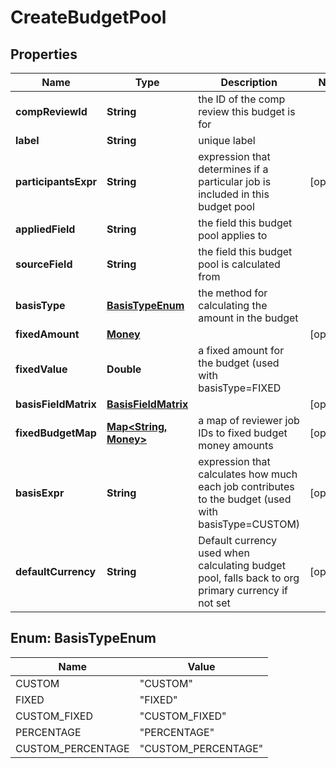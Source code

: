 

# CreateBudgetPool


## Properties

| Name | Type | Description | Notes |
|------------ | ------------- | ------------- | -------------|
|**compReviewId** | **String** | the ID of the comp review this budget is for |  |
|**label** | **String** | unique label |  |
|**participantsExpr** | **String** | expression that determines if a particular job is included in this budget pool |  [optional] |
|**appliedField** | **String** | the field this budget pool applies to |  |
|**sourceField** | **String** | the field this budget pool is calculated from |  |
|**basisType** | [**BasisTypeEnum**](#BasisTypeEnum) | the method for calculating the amount in the budget |  |
|**fixedAmount** | [**Money**](Money.md) |  |  [optional] |
|**fixedValue** | **Double** | a fixed amount for the budget (used with basisType&#x3D;FIXED || basisType&#x3D;PERCENTAGE) |  [optional] |
|**basisFieldMatrix** | [**BasisFieldMatrix**](BasisFieldMatrix.md) |  |  [optional] |
|**fixedBudgetMap** | [**Map&lt;String, Money&gt;**](Money.md) | a map of reviewer job IDs to fixed budget money amounts |  [optional] |
|**basisExpr** | **String** | expression that calculates how much each job contributes to the budget (used with basisType&#x3D;CUSTOM) |  [optional] |
|**defaultCurrency** | **String** | Default currency used when calculating budget pool, falls back to org primary currency if not set |  [optional] |



## Enum: BasisTypeEnum

| Name | Value |
|---- | -----|
| CUSTOM | &quot;CUSTOM&quot; |
| FIXED | &quot;FIXED&quot; |
| CUSTOM_FIXED | &quot;CUSTOM_FIXED&quot; |
| PERCENTAGE | &quot;PERCENTAGE&quot; |
| CUSTOM_PERCENTAGE | &quot;CUSTOM_PERCENTAGE&quot; |




